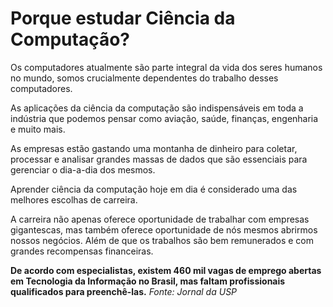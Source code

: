 # Porque estudar Ciência da Computação?

Os computadores atualmente são parte integral da vida dos seres humanos no mundo, somos crucialmente dependentes do trabalho desses computadores.

As aplicações da ciência da computação são indispensáveis em toda a indústria que podemos pensar como aviação, saúde, finanças, engenharia e muito mais.

As empresas estão gastando uma montanha de dinheiro para coletar, processar e analisar grandes massas de dados que são essenciais para gerenciar o dia-a-dia dos mesmos.

Aprender ciência da computação hoje em dia é considerado uma das melhores escolhas de carreira.

A carreira não apenas oferece oportunidade de trabalhar com empresas gigantescas, mas também oferece oportunidade de nós mesmos abrirmos nossos negócios. Além de que os trabalhos são bem remunerados e com grandes recompensas financeiras.



**De acordo com especialistas, existem 460 mil vagas de emprego abertas em Tecnologia da Informação no Brasil, mas faltam profissionais qualificados para preenchê-las.** *Fonte: Jornal da USP*